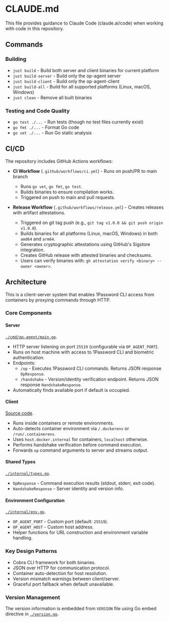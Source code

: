 # CLAUDE.md

This file provides guidance to Claude Code (claude.ai/code) when working with code in this repository.

## Commands

### Building

- `just build` - Build both server and client binaries for current platform
- `just build-server` - Build only the op-agent server
- `just build-client` - Build only the op-agent-client
- `just build-all` - Build for all supported platforms (Linux, macOS, Windows)
- `just clean` - Remove all built binaries

### Testing and Code Quality

- `go test ./...` - Run tests (though no test files currently exist)
- `go fmt ./...` - Format Go code
- `go vet ./...` - Run Go static analysis

## CI/CD

The repository includes GitHub Actions workflows:

- **CI Workflow** (`.github/workflows/ci.yml`) - Runs on push/PR to main branch

  - Runs `go vet`, `go fmt`, `go test`.
  - Builds binaries to ensure compilation works.
  - Triggered on push to main and pull requests.

- **Release Workflow** (`.github/workflows/release.yml`) - Creates releases with artifact attestations.
  - Triggered on git tag push (e.g., `git tag v1.0.0 && git push origin v1.0.0`).
  - Builds binaries for all platforms (Linux, macOS, Windows) in both `amd64` and `arm64`.
  - Generates cryptographic attestations using GitHub's Sigstore integration.
  - Creates GitHub release with attested binaries and checksums.
  - Users can verify binaries with: `gh attestation verify <binary> --owner <owner>`.

## Architecture

This is a client-server system that enables 1Password CLI access from containers by proxying commands through HTTP.

### Core Components

#### Server

[`./cmd/op-agent/main.go`](./cmd/op-agent/main.go).

- HTTP server listening on port `25519` (configurable via `OP_AGENT_PORT`).
- Runs on host machine with access to 1Password CLI and biometric authentication.
- Endpoints:
  - `/op` - Executes 1Password CLI commands. Returns JSON response `OpResponse`.
  - `/handshake` - Version/identity verification endpoint. Returns JSON response `HandshakeResponse`.
- Automatically finds available port if default is occupied.

#### Client

[Source code](./cmd/op-agent-client/main.go).

- Runs inside containers or remote environments.
- Auto-detects container environment via `/.dockerenv` or `/run/.containerenv`.
- Uses `host.docker.internal` for containers, `localhost` otherwise.
- Performs handshake verification before command execution.
- Forwards `op` command arguments to server and streams output.

#### Shared Types

[`./internal/types.go`](./internal/types.go).

- `OpResponse` - Command execution results (stdout, stderr, exit code).
- `HandshakeResponse` - Server identity and version info.

#### Environment Configuration

[`./internal/env.go`](./internal/env.go).

- `OP_AGENT_PORT` - Custom port (default: `25519`).
- `OP_AGENT_HOST` - Custom host address.
- Helper functions for URL construction and environment variable handling.

### Key Design Patterns

- Cobra CLI framework for both binaries.
- JSON over HTTP for communication protocol.
- Container auto-detection for host resolution.
- Version mismatch warnings between client/server.
- Graceful port fallback when default unavailable.

### Version Management

The version information is embedded from `VERSION` file using Go embed directive in [`./version.go`](./version.go).
